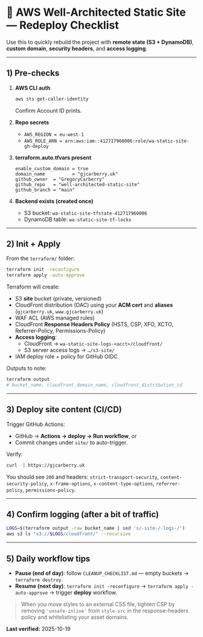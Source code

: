 # 🚀 AWS Well-Architected Static Site — Redeploy Checklist

Use this to quickly rebuild the project with **remote state (S3 + DynamoDB)**, **custom domain**, **security headers**, and **access logging**.

---

## 1) Pre-checks

1. **AWS CLI auth**
   ```bash
   aws sts get-caller-identity
   ```
   Confirm Account ID prints.

2. **Repo secrets**
   - `AWS_REGION = eu-west-1`
   - `AWS_ROLE_ARN = arn:aws:iam::412717960006:role/wa-static-site-gh-deploy`

3. **terraform.auto.tfvars present**
   ```hcl
   enable_custom_domain = true
   domain_name          = "gjcarberry.uk"
   github_owner  = "GregoryCarberry"
   github_repo   = "well-architected-static-site"
   github_branch = "main"
   ```

4. **Backend exists (created once)**
   - S3 bucket: `wa-static-site-tfstate-412717960006`
   - DynamoDB table: `wa-static-site-tf-locks`

---

## 2) Init + Apply

From the `terraform/` folder:
```bash
terraform init -reconfigure
terraform apply -auto-approve
```

Terraform will create:
- S3 **site** bucket (private, versioned)
- CloudFront distribution (OAC) using your **ACM cert** and **aliases** (`gjcarberry.uk`, `www.gjcarberry.uk`)
- WAF ACL (AWS managed rules)
- CloudFront **Response Headers Policy** (HSTS, CSP, XFO, XCTO, Referrer-Policy, Permissions-Policy)
- **Access logging**:
  - CloudFront → `wa-static-site-logs-<acct>/cloudfront/`
  - S3 server access logs → `…/s3-site/`
- IAM deploy role + policy for GitHub OIDC

Outputs to note:
```bash
terraform output
# bucket_name, cloudfront_domain_name, cloudfront_distribution_id
```

---

## 3) Deploy site content (CI/CD)

Trigger GitHub Actions:
- GitHub → **Actions → deploy → Run workflow**, or
- Commit changes under `site/` to auto-trigger.

Verify:
```bash
curl -I https://gjcarberry.uk
```
You should see `200` and headers:
`strict-transport-security`, `content-security-policy`, `x-frame-options`, `x-content-type-options`, `referrer-policy`, `permissions-policy`.

---

## 4) Confirm logging (after a bit of traffic)

```bash
LOGS=$(terraform output -raw bucket_name | sed 's/-site-/-logs-/')
aws s3 ls "s3://$LOGS/cloudfront/" --recursive
```

---

## 5) Daily workflow tips

- **Pause (end of day)**: follow `CLEANUP_CHECKLIST.md` — empty buckets → `terraform destroy`.
- **Resume (next day)**: `terraform init -reconfigure` → `terraform apply -auto-approve` → trigger **deploy** workflow.

> When you move styles to an external CSS file, tighten CSP by removing `'unsafe-inline'` from `style-src` in the response-headers policy and whitelisting your asset domains.

**Last verified:** 2025-10-19
